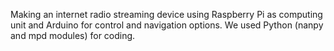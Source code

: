 Making an internet radio streaming device using Raspberry Pi as computing unit and Arduino for control and navigation options. We used Python (nanpy and mpd modules) for coding.

